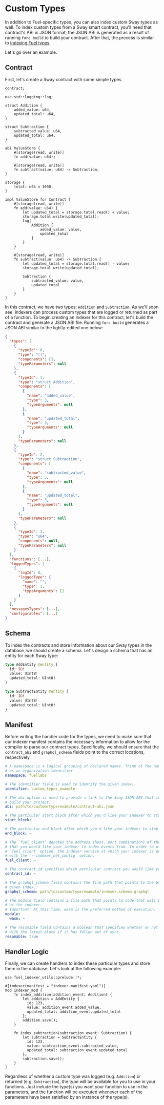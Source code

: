 # Custom Types

In addition to Fuel-specific types, you can also index custom Sway types as well. To index custom types from a Sway smart contract, you'll need that contract's ABI in JSON format; the JSON ABI is generated as a result of running `forc build` to build your contract. After that, the process is similar to [indexing Fuel types](../indexing-fuel-types/index.md).

Let's go over an example.

## Contract

First, let's create a Sway contract with some simple types.

```sway
contract;

use std::logging::log;

struct Addition {
    added_value: u64,
    updated_total: u64,
}

struct Subtraction {
    subtracted_value: u64,
    updated_total: u64,
}

abi ValueStore {
    #[storage(read, write)]
    fn add(value: u64);
    
    #[storage(read, write)]
    fn subtract(value: u64) -> Subtraction;
}

storage {
    total: u64 = 1000,
}

impl ValueStore for Contract {
    #[storage(read, write)]
    fn add(value: u64) {
        let updated_total = storage.total.read() + value;
        storage.total.write(updated_total);
        log(
            Addition {
                added_value: value,
                updated_total
            }
        )
    }

    #[storage(read, write)]
    fn subtract(value: u64) -> Subtraction {
        let updated_total = storage.total.read() - value;
        storage.total.write(updated_total);

        Subtraction {
            subtracted_value: value,
            updated_total
        }
    }
}
```

In this contract, we have two types: `Addition` and `Subtraction`. As we'll soon see, indexers can process custom types that are logged or returned as part of a function. To begin creating an indexer for this contract, let's build the contract and generate a JSON ABI file. Running `forc build` generates a JSON ABI similar to the lightly-edited one below:

```json
{
  "types": [
    {
      "typeId": 0,
      "type": "()",
      "components": [],
      "typeParameters": null
    },
    {
      "typeId": 1,
      "type": "struct Addition",
      "components": [
        {
          "name": "added_value",
          "type": 3,
          "typeArguments": null
        },
        {
          "name": "updated_total",
          "type": 3,
          "typeArguments": null
        }
      ],
      "typeParameters": null
    },
    {
      "typeId": 2,
      "type": "struct Subtraction",
      "components": [
        {
          "name": "subtracted_value",
          "type": 3,
          "typeArguments": null
        },
        {
          "name": "updated_total",
          "type": 3,
          "typeArguments": null
        }
      ],
      "typeParameters": null
    },
    {
      "typeId": 3,
      "type": "u64",
      "components": null,
      "typeParameters": null
    }
  ],
  "functions": [...],
  "loggedTypes": [
    {
      "logId": 0,
      "loggedType": {
        "name": "",
        "type": 1,
        "typeArguments": []
      }
    }
  ],
  "messagesTypes": [...],
  "configurables": [...]
}

```

## Schema

To index the contracts and store information about our Sway types in the database, we should create a schema. Let's design a schema that has an entity for each Sway type:

```graphql
type AddEntity @entity {
  id: ID!
  value: UInt8!
  updated_total: UInt8!
}

type SubtractEntity @entity {
  id: ID!
  value: UInt8!
  updated_total: UInt8!
}
```

## Manifest

Before writing the handler code for the types, we need to make sure that our indexer manifest contains the necessary information to allow for the compiler to parse our contract types. Specifically, we should ensure that the `contract_abi` and `graphql_schema` fields point to the correct locations, respectively.

```yaml
# A namespace is a logical grouping of declared names. Think of the namespace
# as an organization identifier
namespace: fuellabs

# The identifier field is used to identify the given index.
identifier: custom_types_example

# The abi option is used to provide a link to the Sway JSON ABI that is generated when you
# build your project.
abi: path/to/custom/type/example/contract-abi.json

# The particular start block after which you'd like your indexer to start indexing events.
start_block: ~

# The particular end block after which you'd like your indexer to stop indexing events.
end_block: ~

# The `fuel_client` denotes the address (host, port combination) of the running Fuel client
# that you would like your indexer to index events from. In order to use this per-indexer
# `fuel_client` option, the indexer service at which your indexer is deployed will have to run
# with the `--indexer_net_config` option.
fuel_client: ~

# The contract_id specifies which particular contract you would like your index to subscribe to.
contract_id: ~

# The graphql_schema field contains the file path that points to the GraphQL schema for the
# given index.
graphql_schema: path/to/custom/type/example/indexer.schema.graphql

# The module field contains a file path that points to code that will be run as an executor inside
# of the indexer.
# Important: At this time, wasm is the preferred method of execution.
module:
  wasm: ~

# The resumable field contains a boolean that specifies whether or not the indexer should, synchronise
# with the latest block if it has fallen out of sync.
resumable: true
```

## Handler Logic

Finally, we can create handlers to index these particular types and store them in the database. Let's look at the following example:

```rust, ignore
use fuel_indexer_utils::prelude::*;

#[indexer(manifest = "indexer.manifest.yaml")]
mod indexer_mod {
    fn index_addition(addition_event: Addition) {
        let addition = AddEntity {
          id: 123,
          value: addition_event.added_value,
          updated_total: addition_event.updated_total
        };
        addition.save();
    }

    fn index_subtraction(subtraction_event: Subtraction) {
        let subtraction = SubtractEntity {
          id: 123,
          value: subtraction_event.subtracted_value,
          updated_total: subtraction_event.updated_total
        };
        subtraction.save();
    }
}
```

Regardless of whether a custom type was logged (e.g. `Addition`) or returned (e.g. `Subtraction`), the type will be available for you to use in your functions. Just include the type(s) you want your function to use in the parameters, and the function will be executed whenever each of the parameters have been satisfied by an instance of the type(s).
